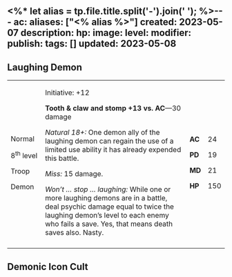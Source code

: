 <%* let alias = tp.file.title.split('-').join(' '); %>---
ac: 
aliases: ["<% alias %>"]
created: 2023-05-07
description: 
hp: 
image: 
level: 
modifier: 
publish: 
tags: []
updated: 2023-05-08
---

## Laughing Demon

<table>
<colgroup>
<col style="width: 16%" />
<col style="width: 71%" />
<col style="width: 5%" />
<col style="width: 6%" />
</colgroup>
<tbody>
<tr class="odd">
<td><p>Normal</p>
<p>8<sup>th</sup> level</p>
<p>Troop</p>
<p>Demon</p></td>
<td><p>Initiative: +12</p>
<p><strong>Tooth &amp; claw and stomp +13 vs. AC</strong>—30 damage</p>
<p><em>Natural 18+:</em> One demon ally of the laughing demon can regain
the use of a limited use ability it has already expended this
battle.</p>
<p><em>Miss:</em> 15 damage.</p>
<p><em>Won’t … stop … laughing:</em> While one or more laughing demons
are in a battle, deal psychic damage equal to twice the laughing demon’s
level to each enemy who fails a save. Yes, that means death saves also.
Nasty.</p></td>
<td><p><strong>AC</strong></p>
<p><strong>PD</strong></p>
<p><strong>MD</strong></p>
<p><strong>HP</strong></p></td>
<td><p>24</p>
<p>19</p>
<p>21</p>
<p>150</p></td>
</tr>
<tr class="even">
<td></td>
<td></td>
<td></td>
<td></td>
</tr>
</tbody>
</table>

## Demonic Icon Cult
